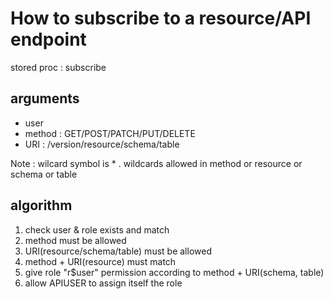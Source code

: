 # How to subscribe to a resource/API endpoint

stored proc : subscribe

## arguments
- user
- method : GET/POST/PATCH/PUT/DELETE
- URI : /version/resource/schema/table

Note : wilcard symbol is * . wildcards allowed in method or resource or schema or table
  
## algorithm
1. check user & role exists and match
2. method must be allowed
3. URI(resource/schema/table) must be allowed
4. method + URI(resource) must match
5. give role "r$user" permission according to method + URI(schema, table)
6. allow APIUSER to assign itself the role

